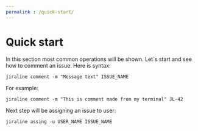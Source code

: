 ```yaml
---
permalink : /quick-start/
---
```


# Quick start

In this section most common operations will be shown. Let`s start and see how to comment an issue.
Here is syntax:

    jiraline comment -m "Message text" ISSUE_NAME

For example:

    jiraline comment -m "This is comment made from my terminal" JL-42

Next step will be assigning an issue to user:

    jiraline assing -u USER_NAME ISSUE_NAME
